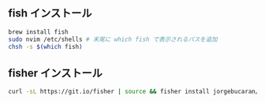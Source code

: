 ## fish インストール
```bash
brew install fish
sudo nvim /etc/shells # 末尾に which fish で表示されるパスを追加
chsh -s $(which fish)
```
## fisher インストール
```bash
curl -sL https://git.io/fisher | source && fisher install jorgebucaran/fisher
```
